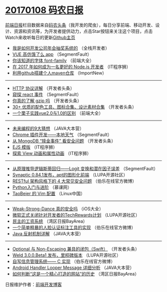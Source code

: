 # [20170108 码农日报](08.md)

[前端日报](https://qdkfweb.cn/c/news)栏目数据来自[码农头条](https://toutiao.qdkfweb.cn/)（我开发的爬虫），每日分享前端、移动开发、设计、资源和资讯等，为开发者提供动力，点击Star按钮来关注这个项目，点击Watch来收听每日的更新[Github主页](https://github.com/kujian/frontendDaily)
* [我是如何开发公司年会抽奖系统的](https://toutiao.qdkfweb.cn/20931.html) （全栈开发者）
* [VUE 高仿饿了么 app](https://toutiao.qdkfweb.cn/20968.html) （SegmentFault）
* [你该知道的字体 font-family](https://toutiao.qdkfweb.cn/20943.html) （前端大全）
* [在 2017 年如何成为一名更好的 Node.js 开发者](https://toutiao.qdkfweb.cn/20976.html) （IT程序狮）
* [利用github搭建个人maven仓库](https://toutiao.qdkfweb.cn/20923.html) （ImportNew）

***
* [HTTP 协议详解](https://toutiao.qdkfweb.cn/20963.html) （开发者头条）
* [窥探 react 事件](https://toutiao.qdkfweb.cn/20971.html) （SegmentFault）
* [你真的了解 gzip 吗](https://toutiao.qdkfweb.cn/20959.html) （开发者头条）
* [30+ 优质的配色工具、图标合集、设计素材合集](https://toutiao.qdkfweb.cn/20962.html) （开发者头条）
* [一个栗子实践vue2.0与1.0的区别](https://toutiao.qdkfweb.cn/20944.html) （前端大全）

***
* [未来编程的9大猜想](https://toutiao.qdkfweb.cn/20956.html) （JAVA大本营）
* [Chrome 插件开发——本地天气](https://toutiao.qdkfweb.cn/20967.html) （SegmentFault）
* [从 MongoDB “赎金事件” 看安全问题](https://toutiao.qdkfweb.cn/20957.html) （开发者头条）
* [EJS 模版](https://toutiao.qdkfweb.cn/20974.html) （IT程序狮）
* [探索 View 动画和属性动画](https://toutiao.qdkfweb.cn/20975.html) （IT程序狮）

***
* [从原理推导逻辑斯蒂回归——Logit 变换和潜在因子误差](https://toutiao.qdkfweb.cn/20972.html) （SegmentFault）
* [Synaptic 0.84.1发布，apt的图形化前端](https://toutiao.qdkfweb.cn/20947.html) （LUPA开源社区）
* [RESTful 架构风格下的 4 大常见安全问题](https://toutiao.qdkfweb.cn/20983.html) （伯乐在线官方微博）
* [Python入门与进阶](https://toutiao.qdkfweb.cn/20984.html) （慕课网）
* [TaoBeier 的 Vim 配置](https://toutiao.qdkfweb.cn/20942.html) （Linux中国）

***
* [Weak-Strong-Dance 真的安全吗](https://toutiao.qdkfweb.cn/20929.html) （iOS大全）
* [微软正式关闭针对开发者的TechRewards计划](https://toutiao.qdkfweb.cn/20953.html) （LUPA开源社区）
* [民主的工资系统](https://toutiao.qdkfweb.cn/20933.html) （湾区日报BayArea）
* [一个简单粗暴的人脸认证标注工具的实现](https://toutiao.qdkfweb.cn/20978.html) （伯乐在线官方微博）
* [Java 反射机制详解](https://toutiao.qdkfweb.cn/20954.html) （JAVA大本营）

***
* [Optional 与 Non-Escaping 兼具的闭包（Swift）](https://toutiao.qdkfweb.cn/20964.html) （开发者头条）
* [Weld 3.0.0.Beta1 发布，里程碑版本](https://toutiao.qdkfweb.cn/20945.html) （LUPA开源社区）
* [自写信息管理系统—— C 实现](https://toutiao.qdkfweb.cn/20979.html) （伯乐在线官方微博）
* [Android Handler Looper Message 详细分析](https://toutiao.qdkfweb.cn/20955.html) （JAVA大本营）
* [如何判断“这是一个精心打造的网站”的历史](https://toutiao.qdkfweb.cn/20935.html) （湾区日报BayArea）

日报维护作者：[前端开发博客](https://qdkfweb.cn/) 